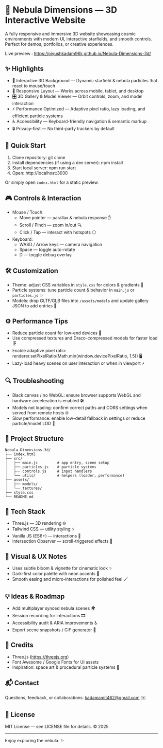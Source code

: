 # 🌌 Nebula Dimensions — 3D Interactive Website

A fully responsive and immersive 3D website showcasing cosmic environments with modern UI, interactive starfields, and smooth controls. Perfect for demos, portfolios, or creative experiences.

Live preview : https://piyushkadam96k.github.io/Nebula-Dimensions-3d/

## ✨ Highlights

- 🔭 Interactive 3D Background — Dynamic starfield & nebula particles that react to mouse/touch
- 📱 Responsive Layout — Works across mobile, tablet, and desktop
- 🎛️ 3D Gallery & Model Viewer — Orbit controls, zoom, and model interaction
- ⚡ Performance Optimized — Adaptive pixel ratio, lazy loading, and efficient particle systems
- ♿ Accessibility — Keyboard-friendly navigation & semantic markup
- 🔒 Privacy-first — No third-party trackers by default

## 🚀 Quick Start

1. Clone repository:
   git clone <repo-url>
2. Install dependencies (if using a dev server):
   npm install
3. Start local server:
   npm run start
4. Open:
   http://localhost:3000

Or simply open `index.html` for a static preview.

## 🎮 Controls & Interaction

- Mouse / Touch:
  - Move pointer — parallax & nebula response ✋
  - Scroll / Pinch — zoom in/out 🔍
  - Click / Tap — interact with hotspots ⚪
- Keyboard:
  - WASD / Arrow keys — camera navigation
  - Space — toggle auto-rotate
  - D — toggle debug overlay

## 🛠️ Customization

- Theme: adjust CSS variables in `style.css` for colors & gradients 🎨  
- Particle systems: tune particle count & behavior in `main.js` or `particles.js` ✨  
- Models: drop GLTF/GLB files into `/assets/models` and update gallery JSON to add entries 📁

## ⚙️ Performance Tips

- Reduce particle count for low-end devices 🐢  
- Use compressed textures and Draco-compressed models for faster load 🗜️  
- Enable adaptive pixel ratio: renderer.setPixelRatio(Math.min(window.devicePixelRatio, 1.5)) 🖥️  
- Lazy-load heavy scenes on user interaction or when in viewport ⚡

## 🔍 Troubleshooting

- Black canvas / no WebGL: ensure browser supports WebGL and hardware acceleration is enabled 🛠️  
- Models not loading: confirm correct paths and CORS settings when served from remote hosts 🌐  
- Slow performance: enable low-detail fallback in settings or reduce particle/model LOD 🔧

## 📁 Project Structure

```
Nebula-Dimensions-3d/
├── index.html
├── src/
│   ├── main.js         # app entry, scene setup
│   ├── particles.js    # particle systems
│   ├── controls.js     # input handlers
│   └── utils/          # helpers (loader, performance)
├── assets/
│   ├── models/
│   └── textures/
├── style.css
└── README.md
```

## 🔧 Tech Stack

- Three.js — 3D rendering 🌐  
- Tailwind CSS — utility styling ⚡  
- Vanilla JS (ES6+) — interactions 🧠  
- Intersection Observer — scroll-triggered effects 👀

## 🎨 Visual & UX Notes

- Uses subtle bloom & vignette for cinematic look ✨  
- Dark-first color palette with neon accents 🌃  
- Smooth easing and micro-interactions for polished feel 🪄

## 💡 Ideas & Roadmap

- Add multiplayer synced nebula scenes 🌍  
- Session recording for interactions 🎞️  
- Accessibility audit & ARIA improvements ♿  
- Export scene snapshots / GIF generator 📸

## 🙏 Credits

- Three.js (https://threejs.org)  
- Font Awesome / Google Fonts for UI assets  
- Inspiration: space art & procedural particle systems 🌠

## 📬 Contact

Questions, feedback, or collaborations: kadamamit462@gmail.com ✉️

## 📝 License

MIT License — see LICENSE file for details. © 2025

---
Enjoy exploring the nebula. ✨
